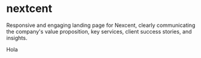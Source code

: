 # nextcent
Responsive and engaging landing page for Nexcent, clearly communicating the company's value proposition, key services, client success stories, and insights.


Hola
